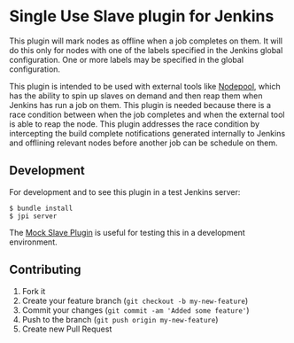 # Single Use Slave plugin for Jenkins

This plugin will mark nodes as offline when a job completes on them.  It will
do this only for nodes with one of the labels specified in the Jenkins global
configuration.  One or more labels may be specified in the global
configuration.  

This plugin is intended to be used with external tools like
[Nodepool](http://ci.openstack.org/nodepool.html), which has the ability to
spin up slaves on demand and then reap them when Jenkins has run a job on them.
This plugin is needed because there is a race condition between when the job
completes and when the external tool is able to reap the node.  This plugin
addresses the race condition by intercepting the build complete notifications
generated internally to Jenkins and offlining relevant nodes before another job
can be schedule on them.

## Development

For development and to see this plugin in a test Jenkins server:

```
$ bundle install
$ jpi server
```

The [Mock Slave
Plugin](https://wiki.jenkins-ci.org/display/JENKINS/Mock+Slave+Plugin) is
useful for testing this in a development environment.

## Contributing

1. Fork it
2. Create your feature branch (`git checkout -b my-new-feature`)
3. Commit your changes (`git commit -am 'Added some feature'`)
4. Push to the branch (`git push origin my-new-feature`)
5. Create new Pull Request
